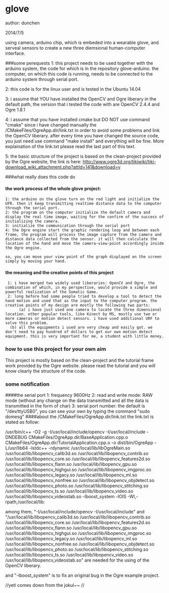 glove
=====
author: dunchen

2014/7/5


using camera, arduino chip, which is embeded into a wearable glove, and serveal sensors to create a new three diemsional human-computer interface.

###some perequests
1: this project needs to be used together with the arduino system, the code for which is in the repository glove-arduino. the computer, on which this code is running, needs to be connected to the arduino system through serial port.

2: this code is for the linux user and is tested in the Ubuntu 14.04

3: i assume that YOU have installed the OpenCV and Ogre liberary in the default path, the version that i tested the code with are OpenCV 2.4.4 and Ogre 1.8.1

4: i assume that you have installed cmake but DO NOT use command "cmake" since i have changed manually the /CMakeFiles/OgreApp.dir/link.txt in order to avoid some problems and link the OpenCV liberary. after every time you have changed the source code, you just need use command "make install" and everything will be fine. More explaination of the link.txt please read the last part of this text.

5: the basic structure of the project is based on the clean-project provided by the Ogre website, the link is here: http://www.ogre3d.org/tikiwiki/tiki-download_wiki_attachment.php?attId=141&download=y

###what really does this code do
#### the work process of the whole glove project:
    1: the arduino on the glove turn on the red light and initialize the UFR. then it keep transmitting realtime distance data to the computer through the serial port.
    2: the program on the computer initialize the default camera and display the real time image, waiting for the confirm of the success of initializing the camera.
    3: initialize the communication through the serial port
    4: the Ogre engine start the graphic rendering loop and between each frame, the program will process the image capture from the camera and distance data collected from the sensor. it will then calculate the location of the hand and move the camera-view-point accordingly inside the Ogre engine. 

    so, you can move your view point of the graph displayed on the screen simply by moving your hand.

#### the meaning and the creative points of this project
     1: i have merged two widely used liberaries: OpenCV and Ogre, the combination of which, in my perspective, would provide a simple and powerful realization of the Somatic Game.
     2: long before had some people tried to develop a tool to detect the hand motion and used that as the input to the computer program. the creative points of my design are mostly the following two parts:
          (a) i have just used one camera to locate the three dimensional location. other popular tools, like Kinect by MS, mostly use two or more cameras or motion detect sensors. i have used additional URF to solve this problem.
	  (b) all the equipments i used are very cheap and easily got. we don't need to pay hundred of dollars to get our own motion detect equipment. this is very important for me, a student with little money.

### how to use this project for your own aim
This project is mostly based on the clean-project and the tutorial frame work provided by the Ogre website. please read the tutorial and you will know clearly the structure of the code.

### some notification
####the serial port
   1: frequency 9600Hz
   2: read and write mode: RAW mode (without any change on the data transmitted and all the data is transmitted in the form of char)
   3: serial port number: the default is "/dev/ttyUSB0", you can see your own by typing the command "sudo domesg"
####about the /CMakeFiles/OgreApp.dir/link.txt
the link.txt is stated as follow:


  /usr/bin/c++ -O2 -g -I/usr/local/include/opencv -I/usr/local/include -DNDEBUG    CMakeFiles/OgreApp.dir/BaseApplication.cpp.o CMakeFiles/OgreApp.dir/TutorialApplication.cpp.o  -o dist/bin/OgreApp -L/usr/lib64 -lstdc++ -rdynamic /usr/local/lib/libOgreMain.so /usr/local/lib/libopencv_calib3d.so /usr/local/lib/libopencv_contrib.so /usr/local/lib/libopencv_core.so /usr/local/lib/libopencv_features2d.so /usr/local/lib/libopencv_flann.so /usr/local/lib/libopencv_gpu.so /usr/local/lib/libopencv_highgui.so /usr/local/lib/libopencv_imgproc.so /usr/local/lib/libopencv_legacy.so /usr/local/lib/libopencv_ml.so /usr/local/lib/libopencv_nonfree.so /usr/local/lib/libopencv_objdetect.so /usr/local/lib/libopencv_photo.so /usr/local/lib/libopencv_stitching.so /usr/local/lib/libopencv_ts.so /usr/local/lib/libopencv_video.so /usr/local/lib/libopencv_videostab.so -lboost_system -lOIS -Wl,-rpath,/usr/local/lib:

among them, "-I/usr/local/include/opencv -I/usr/local/include" and "/usr/local/lib/libopencv_calib3d.so /usr/local/lib/libopencv_contrib.so /usr/local/lib/libopencv_core.so /usr/local/lib/libopencv_features2d.so /usr/local/lib/libopencv_flann.so /usr/local/lib/libopencv_gpu.so /usr/local/lib/libopencv_highgui.so /usr/local/lib/libopencv_imgproc.so /usr/local/lib/libopencv_legacy.so /usr/local/lib/libopencv_ml.so /usr/local/lib/libopencv_nonfree.so /usr/local/lib/libopencv_objdetect.so /usr/local/lib/libopencv_photo.so /usr/local/lib/libopencv_stitching.so /usr/local/lib/libopencv_ts.so /usr/local/lib/libopencv_video.so /usr/local/lib/libopencv_videostab.so" are needed for the using of the OpenCV liberary.

and "-lboost_system" is to fix an original bug in the Ogre example project.






//yeti comes down from the jokul~~
//
